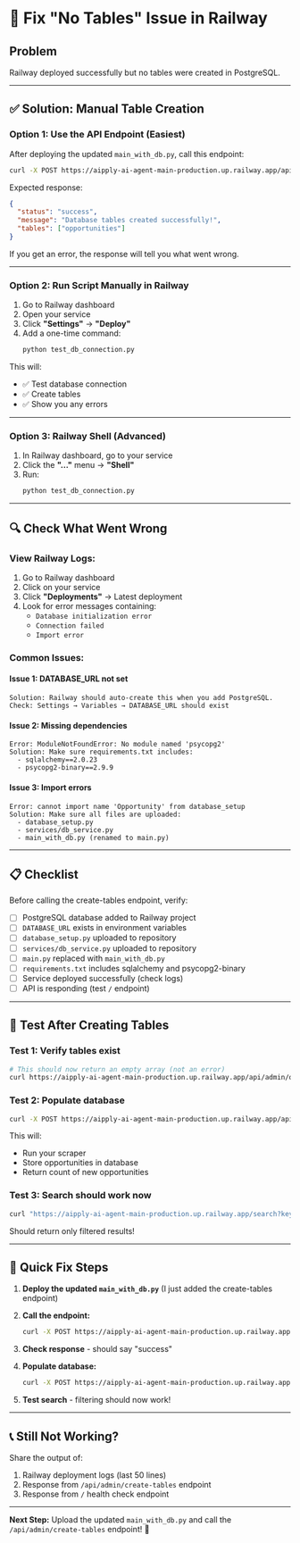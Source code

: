 # 🔧 Fix "No Tables" Issue in Railway

## Problem
Railway deployed successfully but no tables were created in PostgreSQL.

---

## ✅ Solution: Manual Table Creation

### **Option 1: Use the API Endpoint (Easiest)**

After deploying the updated `main_with_db.py`, call this endpoint:

```bash
curl -X POST https://aipply-ai-agent-main-production.up.railway.app/api/admin/create-tables
```

Expected response:
```json
{
  "status": "success",
  "message": "Database tables created successfully!",
  "tables": ["opportunities"]
}
```

If you get an error, the response will tell you what went wrong.

---

### **Option 2: Run Script Manually in Railway**

1. Go to Railway dashboard
2. Open your service
3. Click **"Settings"** → **"Deploy"**
4. Add a one-time command:
   ```bash
   python test_db_connection.py
   ```

This will:
- ✅ Test database connection
- ✅ Create tables
- ✅ Show you any errors

---

### **Option 3: Railway Shell (Advanced)**

1. In Railway dashboard, go to your service
2. Click the **"..."** menu → **"Shell"**
3. Run:
   ```bash
   python test_db_connection.py
   ```

---

## 🔍 Check What Went Wrong

### **View Railway Logs:**
1. Go to Railway dashboard
2. Click on your service
3. Click **"Deployments"** → Latest deployment
4. Look for error messages containing:
   - `Database initialization error`
   - `Connection failed`
   - `Import error`

### **Common Issues:**

#### **Issue 1: DATABASE_URL not set**
```
Solution: Railway should auto-create this when you add PostgreSQL.
Check: Settings → Variables → DATABASE_URL should exist
```

#### **Issue 2: Missing dependencies**
```
Error: ModuleNotFoundError: No module named 'psycopg2'
Solution: Make sure requirements.txt includes:
  - sqlalchemy==2.0.23
  - psycopg2-binary==2.9.9
```

#### **Issue 3: Import errors**
```
Error: cannot import name 'Opportunity' from database_setup
Solution: Make sure all files are uploaded:
  - database_setup.py
  - services/db_service.py
  - main_with_db.py (renamed to main.py)
```

---

## 📋 Checklist

Before calling the create-tables endpoint, verify:

- [ ] PostgreSQL database added to Railway project
- [ ] `DATABASE_URL` exists in environment variables
- [ ] `database_setup.py` uploaded to repository
- [ ] `services/db_service.py` uploaded to repository
- [ ] `main.py` replaced with `main_with_db.py`
- [ ] `requirements.txt` includes sqlalchemy and psycopg2-binary
- [ ] Service deployed successfully (check logs)
- [ ] API is responding (test `/` endpoint)

---

## 🧪 Test After Creating Tables

### **Test 1: Verify tables exist**
```bash
# This should now return an empty array (not an error)
curl https://aipply-ai-agent-main-production.up.railway.app/api/admin/opportunities
```

### **Test 2: Populate database**
```bash
curl -X POST https://aipply-ai-agent-main-production.up.railway.app/api/admin/refresh
```

This will:
- Run your scraper
- Store opportunities in database
- Return count of new opportunities

### **Test 3: Search should work now**
```bash
curl "https://aipply-ai-agent-main-production.up.railway.app/search?keyword=machine+learning"
```

Should return only filtered results!

---

## 🚀 Quick Fix Steps

1. **Deploy the updated `main_with_db.py`** (I just added the create-tables endpoint)

2. **Call the endpoint:**
   ```bash
   curl -X POST https://aipply-ai-agent-main-production.up.railway.app/api/admin/create-tables
   ```

3. **Check response** - should say "success"

4. **Populate database:**
   ```bash
   curl -X POST https://aipply-ai-agent-main-production.up.railway.app/api/admin/refresh
   ```

5. **Test search** - filtering should now work!

---

## 📞 Still Not Working?

Share the output of:
1. Railway deployment logs (last 50 lines)
2. Response from `/api/admin/create-tables` endpoint
3. Response from `/` health check endpoint

---

**Next Step:** Upload the updated `main_with_db.py` and call the `/api/admin/create-tables` endpoint! 🚀

